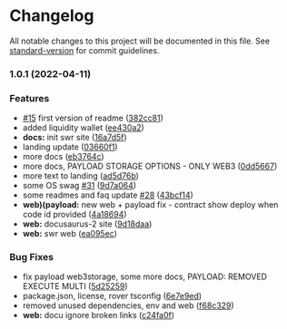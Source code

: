 # Changelog

All notable changes to this project will be documented in this file. See [standard-version](https://github.com/conventional-changelog/standard-version) for commit guidelines.

### 1.0.1 (2022-04-11)


### Features

* [#15](https://github.com/genolis/outp0st/issues/15) first version of readme ([382cc81](https://github.com/genolis/outp0st/commit/382cc81c29851c01b97301489e8dd94188fd9d7e))
* added liquidity wallet ([ee430a2](https://github.com/genolis/outp0st/commit/ee430a21cc9326dfc3a7ffeacea06e41504caefe))
* **docs:** init swr site ([16a7d5f](https://github.com/genolis/outp0st/commit/16a7d5f4013fdb146989ca1b46c1b7ae7c6085f1))
* landing update ([03660f1](https://github.com/genolis/outp0st/commit/03660f1e37ef53f106c36547a6dd4b061f21cabb))
* more docs ([eb3764c](https://github.com/genolis/outp0st/commit/eb3764c86d32b9d7e4cdb59323f1210736731ac4))
* more docs, PAYLOAD STORAGE OPTIONS - ONLY WEB3 ([0dd5667](https://github.com/genolis/outp0st/commit/0dd5667e813c3df90bea1c9a7707c937555ae2cd))
* more text to landing ([ad5d76b](https://github.com/genolis/outp0st/commit/ad5d76bd87ef3011bdb052bc5670eb9779304df4))
* some OS swag [#31](https://github.com/genolis/outp0st/issues/31) ([9d7a064](https://github.com/genolis/outp0st/commit/9d7a064725ac16b7999540547cf825c1a6d2c156))
* some readmes and faq update [#28](https://github.com/genolis/outp0st/issues/28) ([43bcf14](https://github.com/genolis/outp0st/commit/43bcf14941fd787cc23e3b68c1dcd9d759adc974))
* **web)(payload:** new web + payload fix - contract show deploy when code id provided ([4a18694](https://github.com/genolis/outp0st/commit/4a18694968380f11504f39033dd416dd57feeede))
* **web:** docusaurus-2 site ([9d18daa](https://github.com/genolis/outp0st/commit/9d18daa08c27c3653c36c2857f6079aa810c3ba8))
* **web:** swr web ([ea095ec](https://github.com/genolis/outp0st/commit/ea095ec534f5e6b22c457974b85695d8d3e37b11))


### Bug Fixes

* fix payload web3storage, some more docs, PAYLOAD: REMOVED EXECUTE MULTI ([5d25259](https://github.com/genolis/outp0st/commit/5d252598b49467901687706caa366cfc09d8933a))
* package.json, license, rover tsconfig ([6e7e9ed](https://github.com/genolis/outp0st/commit/6e7e9edcbd294dd646188f4f474974d98f4e8392))
* removed unused dependencies, env and web ([f68c329](https://github.com/genolis/outp0st/commit/f68c3298c7f4b8a1d0c43136f688ef497c3c1d48))
* **web:** docu ignore broken links ([c24fa0f](https://github.com/genolis/outp0st/commit/c24fa0fca604388f90a734432bf6b54a159568f3))
